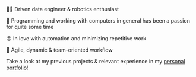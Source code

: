 👨‍💻 Driven data engineer & robotics enthusiast

🦾 Programming and working with computers in general has been a passion for quite some time

😍 In love with automation and minimizing repetitive work

🤝 Agile, dynamic & team-oriented workflow

Take a look at my previous projects & relevant experience in my [personal portfolio](https://kobethuwis.github.io)!
